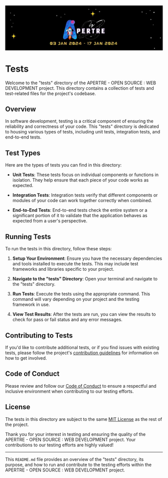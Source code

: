 ![logo](../assets/logo.jpg)

# Tests

Welcome to the "tests" directory of the APERTRE - OPEN SOURCE : WEB DEVELOPMENT project. This directory contains a collection of tests and test-related files for the project's codebase.

## Overview

In software development, testing is a critical component of ensuring the reliability and correctness of your code. This "tests" directory is dedicated to housing various types of tests, including unit tests, integration tests, and end-to-end tests.

## Test Types

Here are the types of tests you can find in this directory:

- **Unit Tests**: These tests focus on individual components or functions in isolation. They help ensure that each piece of your code works as expected.

- **Integration Tests**: Integration tests verify that different components or modules of your code can work together correctly when combined.

- **End-to-End Tests**: End-to-end tests check the entire system or a significant portion of it to validate that the application behaves as expected from a user's perspective.

## Running Tests

To run the tests in this directory, follow these steps:

1. **Setup Your Environment**: Ensure you have the necessary dependencies and tools installed to execute the tests. This may include test frameworks and libraries specific to your project.

2. **Navigate to the "tests" Directory**: Open your terminal and navigate to the "tests" directory.

3. **Run Tests**: Execute the tests using the appropriate command. This command will vary depending on your project and the testing framework in use.

4. **View Test Results**: After the tests are run, you can view the results to check for pass or fail status and any error messages.

## Contributing to Tests

If you'd like to contribute additional tests, or if you find issues with existing tests, please follow the project's [contribution guidelines](../CONTRIBUTING.md) for information on how to get involved.

## Code of Conduct

Please review and follow our [Code of Conduct](../CODE_OF_CONDUCT.md) to ensure a respectful and inclusive environment when contributing to our testing efforts.

## License

The tests in this directory are subject to the same [MIT License](../LICENSE) as the rest of the project.

Thank you for your interest in testing and ensuring the quality of the APERTRE - OPEN SOURCE : WEB DEVELOPMENT project. Your contributions to our testing efforts are highly valued!

---

This `README.md` file provides an overview of the "tests" directory, its purpose, and how to run and contribute to the testing efforts within the APERTRE - OPEN SOURCE : WEB DEVELOPMENT project.
